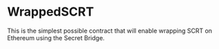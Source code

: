 # WrappedSCRT

This is the simplest possible contract that will enable wrapping SCRT on Ethereum using the Secret Bridge.

